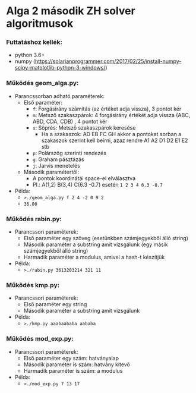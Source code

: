 # Alga 2 második ZH solver algoritmusok

### Futtatáshoz kellék:
* python 3.6+
* numpy (https://solarianprogrammer.com/2017/02/25/install-numpy-scipy-matplotlib-python-3-windows/)

### Működés geom_alga.py:
* Parancssorban adható paraméterek:
  * Első paraméter:
    * `f`: Forgásirány számítás (az értéket adja vissza), 3 pontot kér
    * `m`: Metsző szakaszpárok: 4 forgásirány értékét adja vissza (ABC, ABD, CDA, CDB) , 4 pontot kér
    * `s`: Söprés: Metsző szakaszpárok keresése
      * Ha a szakaszok: AD EB FC GH akkor a pontokat sorban a szakaszok szerint kell beírni, azaz rendre A1 A2 D1 D2 E1 E2 stb
    * `p`: Polárszög szerinti rendezés
    * `g`: Graham pásztázás
    * `j`: Jarvis menetelés
  * Második paramétertől:
    * A pontok koordinátái space-el elválasztva
    * Pl.: A(1,2) B(3,4) C(6.3 -0.7) esetén `1 2 3 4 6.3 -0.7`
* Példa:
  * `>./geom_alga.py f 2 4 -2 0 9 2`
  * `36.00`

### Működés rabin.py:
* Parancssori paraméterek:
  * Első paraméter egy szöveg (esetünkben számjegyekből álló string)
  * Második paraméter a substring amit vizsgálunk (egy másik számjegyekből álló string)
  * Harmadik paraméter a modulus, amivel a hash-t készítjük
* Példa:
  * `>./rabin.py 3613203214 321 11`
  
### Működés kmp.py:
* Parancssori paraméterek:
  * Első paraméter egy string
  * Második paraméter a substring amit vizsgálunk
* Példa:
  * `>./kmp.py aaabaababa aababa`
  
### Működés mod_exp.py:
* Parancssori paraméterek:
  * Első paraméter egy szám: hatványalap
  * Második paraméter is szám: hatvány kitevő
  * Harmadik paraméter is szám: a modulus
* Példa:
  * `>./mod_exp.py 7 13 17`
